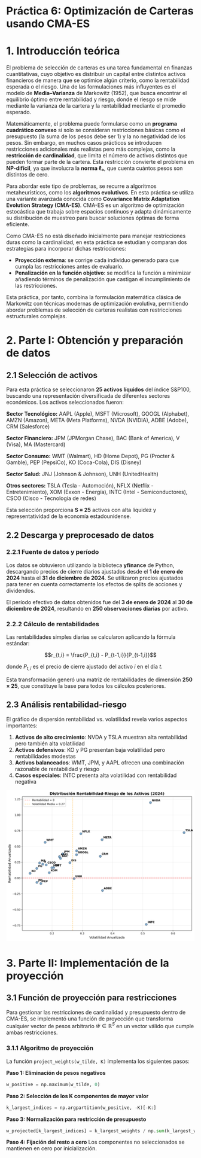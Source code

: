 # Práctica 6: Optimización de Carteras usando CMA-ES

# 1. Introducción teórica

El problema de selección de carteras es una tarea fundamental en finanzas cuantitativas, cuyo objetivo es distribuir un capital entre distintos activos financieros de manera que se optimice algún criterio, como la rentabilidad esperada o el riesgo. Una de las formulaciones más influyentes es el modelo de **Media–Varianza** de Markowitz (1952), que busca encontrar el equilibrio óptimo entre rentabilidad y riesgo, donde el riesgo se mide mediante la varianza de la cartera y la rentabilidad mediante el promedio esperado.

Matemáticamente, el problema puede formularse como un **programa cuadrático convexo** si solo se consideran restricciones básicas como el presupuesto (la suma de los pesos debe ser 1) y la no negatividad de los pesos. Sin embargo, en muchos casos prácticos se introducen restricciones adicionales más realistas pero más complejas, como la **restricción de cardinalidad**, que limita el número de activos distintos que pueden formar parte de la cartera. Esta restricción convierte el problema en **NP-difícil**, ya que involucra la **norma ℓ₀**, que cuenta cuántos pesos son distintos de cero.

Para abordar este tipo de problemas, se recurre a algoritmos metaheurísticos, como los **algoritmos evolutivos**. En esta práctica se utiliza una variante avanzada conocida como **Covariance Matrix Adaptation Evolution Strategy (CMA-ES)**. CMA-ES es un algoritmo de optimización estocástica que trabaja sobre espacios continuos y adapta dinámicamente su distribución de muestreo para buscar soluciones óptimas de forma eficiente.

Como CMA-ES no está diseñado inicialmente para manejar restricciones duras como la cardinalidad, en esta práctica se estudian y comparan dos estrategias para incorporar dichas restricciones:

- **Proyección externa**: se corrige cada individuo generado para que cumpla las restricciones antes de evaluarlo.
- **Penalización en la función objetivo**: se modifica la función a minimizar añadiendo términos de penalización que castigan el incumplimiento de las restricciones.

Esta práctica, por tanto, combina la formulación matemática clásica de Markowitz con técnicas modernas de optimización evolutiva, permitiendo abordar problemas de selección de carteras realistas con restricciones estructurales complejas.

# 2. Parte I: Obtención y preparación de datos

## 2.1 Selección de activos

Para esta práctica se seleccionaron **25 activos líquidos** del índice S&P100, buscando una representación diversificada de diferentes sectores económicos. Los activos seleccionados fueron:

**Sector Tecnológico:** AAPL (Apple), MSFT (Microsoft), GOOGL (Alphabet), AMZN (Amazon), META (Meta Platforms), NVDA (NVIDIA), ADBE (Adobe), CRM (Salesforce)

**Sector Financiero:** JPM (JPMorgan Chase), BAC (Bank of America), V (Visa), MA (Mastercard)

**Sector Consumo:** WMT (Walmart), HD (Home Depot), PG (Procter & Gamble), PEP (PepsiCo), KO (Coca-Cola), DIS (Disney)

**Sector Salud:** JNJ (Johnson & Johnson), UNH (UnitedHealth)

**Otros sectores:** TSLA (Tesla - Automoción), NFLX (Netflix - Entretenimiento), XOM (Exxon - Energía), INTC (Intel - Semiconductores), CSCO (Cisco - Tecnología de redes)

Esta selección proporciona **S = 25** activos con alta liquidez y representatividad de la economía estadounidense.

## 2.2 Descarga y preprocesado de datos

### 2.2.1 Fuente de datos y período

Los datos se obtuvieron utilizando la biblioteca **yfinance** de Python, descargando precios de cierre diarios ajustados desde el **1 de enero de 2024** hasta el **31 de diciembre de 2024**. Se utilizaron precios ajustados para tener en cuenta correctamente los efectos de splits de acciones y dividendos.

El período efectivo de datos obtenidos fue del **3 de enero de 2024** al **30 de diciembre de 2024**, resultando en **250 observaciones diarias** por activo.

### 2.2.2 Cálculo de rentabilidades

Las rentabilidades simples diarias se calcularon aplicando la fórmula estándar:

$$r_{t,i} = \frac{P_{t,i} - P_{t-1,i}}{P_{t-1,i}}$$

donde $P_{t,i}$ es el precio de cierre ajustado del activo $i$ en el día $t$.

Esta transformación generó una matriz de rentabilidades de dimensión **250 × 25**, que constituye la base para todos los cálculos posteriores.

## 2.3 Análisis rentabilidad-riesgo

El gráfico de dispersión rentabilidad vs. volatilidad revela varios aspectos importantes:

1. **Activos de alto crecimiento**: NVDA y TSLA muestran alta rentabilidad pero también alta volatilidad
2. **Activos defensivos**: KO y PG presentan baja volatilidad pero rentabilidades modestas
3. **Activos balanceados**: WMT, JPM, y AAPL ofrecen una combinación razonable de rentabilidad y riesgo
4. **Casos especiales**: INTC presenta alta volatilidad con rentabilidad negativa

![Rentabilidad vs Volatilidad](figuras/rentabilidad_vs_volatilidad.png)

# 3. Parte II: Implementación de la proyección

## 3.1 Función de proyección para restricciones

Para gestionar las restricciones de cardinalidad y presupuesto dentro de CMA-ES, se implementó una función de proyección que transforma cualquier vector de pesos arbitrario $\tilde{w} \in \mathbb{R}^S$ en un vector válido que cumple ambas restricciones.

### 3.1.1 Algoritmo de proyección

La función `project_weights(w_tilde, K)` implementa los siguientes pasos:

**Paso 1: Eliminación de pesos negativos**

```python
w_positive = np.maximum(w_tilde, 0)
```

**Paso 2: Selección de los K componentes de mayor valor**

```python
k_largest_indices = np.argpartition(w_positive, -K)[-K:]
```

**Paso 3: Normalización para restricción de presupuesto**

```python
w_projected[k_largest_indices] = k_largest_weights / np.sum(k_largest_weights)
```

**Paso 4: Fijación del resto a cero**
Los componentes no seleccionados se mantienen en cero por inicialización.

